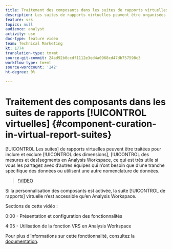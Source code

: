 ```yaml
---
title: Traitement des composants dans les suites de rapports virtuelles
description: Les suites de rapports virtuelles peuvent être organisées pour inclure et exclure des dimensions, des mesures et des segments dans Analysis Workspace, ce qui est très utile si vous les partagez avec d’autres équipes qui n’ont besoin que d’une tranche spécifique des données ou utilisent une nomenclature de données différente.
feature: vrs
topics: null
audience: analyst
activity: use
doc-type: feature video
team: Technical Marketing
kt: 1774
translation-type: tm+mt
source-git-commit: 24ad92b0ccdf1112e3ed4a0968cd47db757598c3
workflow-type: tm+mt
source-wordcount: '142'
ht-degree: 0%

---
```



# Traitement des composants dans les suites de rapports [!UICONTROL virtuelles] {#component-curation-in-virtual-report-suites}

[!UICONTROL Les suites] de rapports virtuelles peuvent être traitées pour inclure et exclure [!UICONTROL des dimensions], [!UICONTROL des mesures et des]segments  en Analysis Workspace, ce qui est très utile si vous les partagez avec d’autres équipes qui n’ont besoin que d’une tranche spécifique des données ou utilisent une autre nomenclature de données.

>[!VIDEO](https://video.tv.adobe.com/v/23544/?quality=12)

Si la personnalisation des composants est activée, la suite [!UICONTROL de rapports] virtuelle n’est accessible qu’en Analysis Workspace.

Sections de cette vidéo :

0:00 - Présentation et configuration des fonctionnalités

4:05 - Utilisation de la fonction VRS en Analysis Workspace

Pour plus d’informations sur cette fonctionnalité, consultez la [documentation](https://marketing.adobe.com/resources/help/en_US/reference/vrs-components.html).
